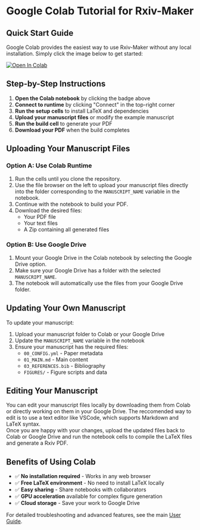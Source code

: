 # Google Colab Tutorial for Rxiv-Maker

## Quick Start Guide

Google Colab provides the easiest way to use Rxiv-Maker without any local installation. Simply click the image below to get started:

[![Open In Colab](https://colab.research.google.com/assets/colab-badge.svg)](https://githubtocolab.com/HenriquesLab/rxiv-maker/blob/main/notebooks/rxiv_maker_colab.ipynb)

## Step-by-Step Instructions

1. **Open the Colab notebook** by clicking the badge above
2. **Connect to runtime** by clicking "Connect" in the top-right corner
3. **Run the setup cells** to install LaTeX and dependencies
4. **Upload your manuscript files** or modify the example manuscript
5. **Run the build cell** to generate your PDF
6. **Download your PDF** when the build completes

## Uploading Your Manuscript Files

### Option A: Use Colab Runtime
1. Run the cells until you clone the repository.
2. Use the file browser on the left to upload your manuscript files directly into the folder corresponding to the `MANUSCRIPT_NAME` variable in the notebook.
3. Continue with the notebook to build your PDF.
4. Download the desired files:
   - Your PDF file
   - Your text files
   - A Zip containing all generated files

### Option B: Use Google Drive
1. Mount your Google Drive in the Colab notebook by selecting the Google Drive option.
2. Make sure your Google Drive has a folder with the selected `MANUSCRIPT_NAME`.
3. The notebook will automatically use the files from your Google Drive folder.

## Updating Your Own Manuscript

To update your manuscript:

1. Upload your manuscript folder to Colab or your Google Drive
2. Update the `MANUSCRIPT_NAME` variable in the notebook
3. Ensure your manuscript has the required files:
   - `00_CONFIG.yml` - Paper metadata
   - `01_MAIN.md` - Main content
   - `03_REFERENCES.bib` - Bibliography
   - `FIGURES/` - Figure scripts and data

## Editing Your Manuscript
You can edit your manuscript files locally by downloading them from Colab or directly working on them in your Google Drive. The reccomended way to edit is to use a text editor like VSCode, which supports Markdown and LaTeX syntax.  
Once you are happy with your changes, upload the updated files back to Colab or Google Drive and run the notebook cells to compile the LaTeX files and generate a Rxiv PDF.

## Benefits of Using Colab

- ✅ **No installation required** - Works in any web browser
- ✅ **Free LaTeX environment** - No need to install LaTeX locally
- ✅ **Easy sharing** - Share notebooks with collaborators
- ✅ **GPU acceleration** available for complex figure generation
- ✅ **Cloud storage** - Save your work to Google Drive

For detailed troubleshooting and advanced features, see the main [User Guide](../user_guide.md).
